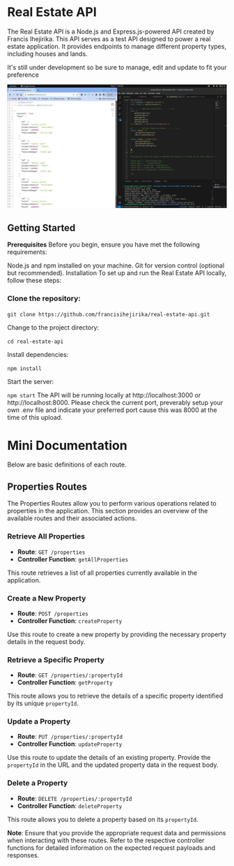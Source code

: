 # Real Estate API

The Real Estate API is a Node.js and Express.js-powered API created by Francis Ihejirika. This API serves as a test API designed to power a real estate application. It provides endpoints to manage different property types, including houses and lands. 

It's still under development so be sure to manage, edit and update to fit your preference

![Real Estate API Screenshot](<public/images/Screenshot from 2023-09-21 04-00-21.png>)

## Getting Started
**Prerequisites**
Before you begin, ensure you have met the following requirements:

Node.js and npm installed on your machine.
Git for version control (optional but recommended).
Installation
To set up and run the Real Estate API locally, follow these steps:

### **Clone the repository:**

`git clone https://github.com/francisihejirika/real-estate-api.git`

Change to the project directory:

`cd real-estate-api`

Install dependencies:

`npm install`

Start the server:

`npm start`
The API will be running locally at http://localhost:3000 or http://localhost:8000. Please check the current port, preverably setup your own .env file and indicate your preferred port cause this was 8000 at the time of this upload.


# Mini Documentation

Below are basic definitions of each route.

## Properties Routes

The Properties Routes allow you to perform various operations related to properties in the application. This section provides an overview of the available routes and their associated actions.

### Retrieve All Properties

- **Route**: `GET /properties`
- **Controller Function**: `getAllProperties`

This route retrieves a list of all properties currently available in the application.

### Create a New Property

- **Route**: `POST /properties`
- **Controller Function**: `createProperty`

Use this route to create a new property by providing the necessary property details in the request body.

### Retrieve a Specific Property

- **Route**: `GET /properties/:propertyId`
- **Controller Function**: `getProperty`

This route allows you to retrieve the details of a specific property identified by its unique `propertyId`.

### Update a Property

- **Route**: `PUT /properties/:propertyId`
- **Controller Function**: `updateProperty`

Use this route to update the details of an existing property. Provide the `propertyId` in the URL and the updated property data in the request body.

### Delete a Property

- **Route**: `DELETE /properties/:propertyId`
- **Controller Function**: `deleteProperty`

This route allows you to delete a property based on its `propertyId`.

**Note**: Ensure that you provide the appropriate request data and permissions when interacting with these routes. Refer to the respective controller functions for detailed information on the expected request payloads and responses.
